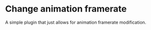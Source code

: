 # Change animation framerate

A simple plugin that just allows for animation framerate modification.

